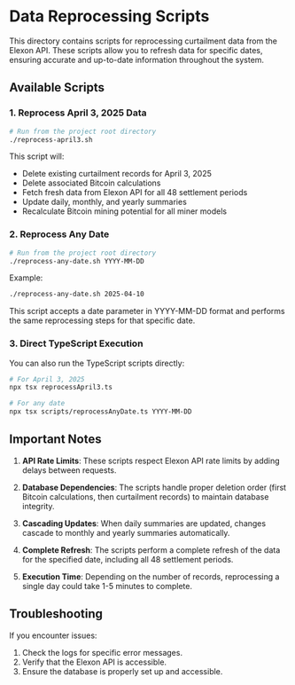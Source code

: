 # Data Reprocessing Scripts

This directory contains scripts for reprocessing curtailment data from the Elexon API. These scripts allow you to refresh data for specific dates, ensuring accurate and up-to-date information throughout the system.

## Available Scripts

### 1. Reprocess April 3, 2025 Data

```bash
# Run from the project root directory
./reprocess-april3.sh
```

This script will:
- Delete existing curtailment records for April 3, 2025
- Delete associated Bitcoin calculations
- Fetch fresh data from Elexon API for all 48 settlement periods
- Update daily, monthly, and yearly summaries
- Recalculate Bitcoin mining potential for all miner models

### 2. Reprocess Any Date

```bash
# Run from the project root directory
./reprocess-any-date.sh YYYY-MM-DD
```

Example:
```bash
./reprocess-any-date.sh 2025-04-10
```

This script accepts a date parameter in YYYY-MM-DD format and performs the same reprocessing steps for that specific date.

### 3. Direct TypeScript Execution

You can also run the TypeScript scripts directly:

```bash
# For April 3, 2025
npx tsx reprocessApril3.ts

# For any date
npx tsx scripts/reprocessAnyDate.ts YYYY-MM-DD
```

## Important Notes

1. **API Rate Limits**: These scripts respect Elexon API rate limits by adding delays between requests.

2. **Database Dependencies**: The scripts handle proper deletion order (first Bitcoin calculations, then curtailment records) to maintain database integrity.

3. **Cascading Updates**: When daily summaries are updated, changes cascade to monthly and yearly summaries automatically.

4. **Complete Refresh**: The scripts perform a complete refresh of the data for the specified date, including all 48 settlement periods.

5. **Execution Time**: Depending on the number of records, reprocessing a single day could take 1-5 minutes to complete.

## Troubleshooting

If you encounter issues:

1. Check the logs for specific error messages.
2. Verify that the Elexon API is accessible.
3. Ensure the database is properly set up and accessible.